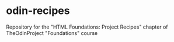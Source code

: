 # odin-recipes
Repository for the "HTML Foundations: Project Recipes" chapter of TheOdinProject "Foundations" course
